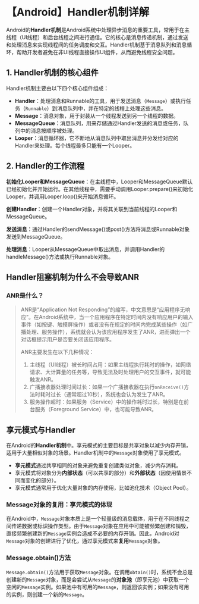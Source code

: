 # 【Android】Handler机制详解

Android的**Handler机制**是Android系统中处理异步消息的重要工具，常用于在主线程（UI线程）和后台线程之间进行通信。它的核心是消息传递机制，通过发送和处理消息来实现线程间的任务调度和交互。Handler机制基于消息队列和消息循环，帮助开发者避免在非UI线程直接操作UI组件，从而避免线程安全问题。

## 1. **Handler机制的核心组件**

Handler机制主要由以下四个核心组件组成：

- **Handler**：处理消息和Runnable的工具，用于发送消息（`Message`）或执行任务（`Runnable`）到消息队列中，并在特定的线程上处理这些消息。
- **Message**：消息对象，用于封装从一个线程发送到另一个线程的数据。
- **MessageQueue**：消息队列，用来存储通过Handler发送的消息或任务，队列中的消息按顺序被处理。
- **Looper**：消息循环器，它不断地从消息队列中取出消息并分发给对应的Handler来处理。每个线程最多只能有一个Looper。

## 2. Handler的工作流程

**初始化Looper和MessageQueue**：在主线程中，Looper和MessageQueue默认已经初始化并开始运行。在其他线程中，需要手动调用Looper.prepare()来初始化Looper，并调用Looper.loop()来开始消息循环。

**创建Handler**：创建一个Handler对象，并将其关联到当前线程的Looper和MessageQueue。

**发送消息**：通过Handler的sendMessage()或post()方法将消息或Runnable对象发送到MessageQueue。

**处理消息**：Looper从MessageQueue中取出消息，并调用Handler的handleMessage()方法或执行Runnable对象。



## Handler阻塞机制为什么不会导致ANR







### ANR是什么？

> ANR是“Application Not Responding”的缩写，中文意思是“应用程序无响应”。在Android系统中，当一个应用程序在特定时间内没有响应用户的输入事件（如按键、触摸屏操作）或者没有在规定的时间内完成某些操作（如广播处理、服务操作），系统就会认为该应用程序发生了ANR，进而弹出一个对话框提示用户是否要关闭该应用程序。
>
> ANR主要发生在以下几种情况：
>
> 1. 主线程（UI线程）被长时间占用：如果主线程执行耗时的操作，如网络请求、大计算量的任务等，导致无法及时处理用户的交互事件，就可能触发ANR。
> 2. 广播接收器处理时间过长：如果一个广播接收器在执行`onReceive()`方法时耗时过长（通常超过10秒），系统也会认为发生了ANR。
> 3. 服务操作超时：如果服务（Service）中的操作耗时过长，特别是在前台服务（Foreground Service）中，也可能导致ANR。

## 享元模式与Handler

在Android的**Handler机制**中。享元模式的主要目标是共享对象以减少内存开销，适用于大量相似对象的场景。Handler机制中的`Message`对象使用了享元模式。

- **享元模式**通过共享相同的对象来避免重复创建类似对象，减少内存消耗。
- 享元模式将对象分为**内部状态**（可以共享的部分）和**外部状态**（因使用情景不同而变化的部分）。
- 享元模式通常用于优化大量对象的内存使用，比如池化技术（Object Pool）。

### **Message对象的复用：享元模式的体现**

在Android中，`Message`对象本质上是一个轻量级的消息载体，用于在不同线程之间传递数据或标识操作类型。由于`Message`对象在应用中可能被频繁创建和销毁，直接频繁创建新的`Message`实例会造成不必要的内存开销。因此，Android对`Message`对象的创建进行了优化，通过享元模式来**复用**`Message`对象。

### **Message.obtain()方法**

`Message.obtain()`方法用于获取`Message`对象。在调用`obtain()`时，系统不会总是创建新的`Message`对象，而是会尝试从`Message`的**对象池**（即享元池）中获取一个空闲的`Message`实例。如果池中有可用的`Message`，则返回该实例；如果没有可用的实例，则创建一个新的`Message`。
